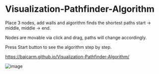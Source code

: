 # Visualization-Pathfinder-Algorithm

Place 3 nodes, add walls and algorithm finds the shortest paths start -> middle, middle -> end.

Nodes are movable via click and drag, paths will change accordingly.

Press Start button to see the algorithm step by step.


https://bajcarm.github.io/Visualization-Pathfinder-Algorithm/


![image](https://user-images.githubusercontent.com/102542768/168931598-cfe9460a-1753-4176-9c8b-6f1208c41790.png)

